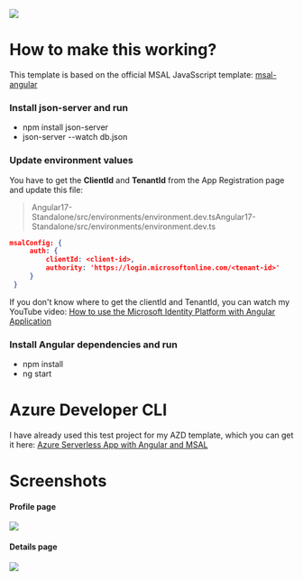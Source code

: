 ![](https://github.com/ryannninodizon/msal-angular17-with-listdata/blob/main/banner.png)

# How to make this working?

This template is based on the official MSAL JavaSscript template: [msal-angular](https://github.com/AzureAD/microsoft-authentication-library-for-js/tree/dev/lib/msal-angular "msal-angular")

###  Install json-server and run
- npm install json-server
- json-server --watch db.json

### Update environment values 
You have to get the **ClientId** and **TenantId** from the App Registration page and update this file: 
> Angular17-Standalone/src/environments/environment.dev.tsAngular17-Standalone/src/environments/environment.dev.ts

   ```json
 msalConfig: {
        auth: {
            clientId: <client-id>,
            authority: 'https://login.microsoftonline.com/<tenant-id>'
        }
    }
```
If you don't know where to get the clientId and TenantId, you can watch my YouTube video: [How to use the Microsoft Identity Platform with Angular Application](https://youtu.be/QZnX_KXTpfI "How to use the Microsoft Identity Platform with Angular Application")

### Install Angular dependencies and run
- npm install
- ng start

# Azure Developer CLI
I have already used this test project for my AZD template, which you can get it here:
[Azure Serverless App with Angular and MSAL](https://azure.github.io/awesome-azd/?name=Azure+Serverless "Azure Serverless App with Angular and MSAL")

# Screenshots

#### Profile page
![](https://github.com/ryannninodizon/msal-angular17-with-listdata/blob/main/Screenshots/profile-page.JPG)

#### Details page
![](https://github.com/ryannninodizon/msal-angular17-with-listdata/blob/main/Screenshots/details-page.JPG)
